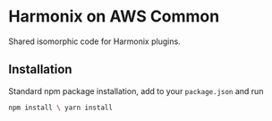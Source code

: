 <!-- 
Copyright Amazon.com, Inc. or its affiliates. All Rights Reserved.
SPDX-License-Identifier: Apache-2.0
-->

# Harmonix on AWS Common

Shared isomorphic code for Harmonix plugins.

## Installation
Standard npm package installation, add to your `package.json` and run 
```sh
npm install \ yarn install
```